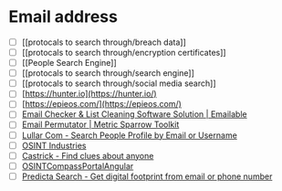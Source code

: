 # Email address

- [ ] [[protocals to search through/breach data]]
- [ ] [[protocals to search through/encryption certificates]]
- [ ] [[People Search Engine]]
- [ ] [[protocals to search through/search engine]]
- [ ] [[protocals to search through/social media search]]
- [ ] [https://hunter.io](https://hunter.io/)
- [ ] [https://epieos.com/](https://epieos.com/)
- [ ] [Email Checker & List Cleaning Software Solution | Emailable](https://emailable.com/?redirect_source=verify-email)
- [ ] [Email Permutator | Metric Sparrow Toolkit](http://metricsparrow.com/toolkit/email-permutator/)
- [ ] [Lullar Com - Search People Profile by Email or Username](https://lullar-com-3.appspot.com/)
- [ ] [OSINT Industries](https://osint.industries/email)
- [ ] [Castrick - Find clues about anyone](https://castrickclues.com/)
- [ ] [OSINTCompassPortalAngular](https://osint-compass-portal.onrender.com/)
- [ ] [Predicta Search - Get digital footprint from email or phone number](https://predictasearch.com/)